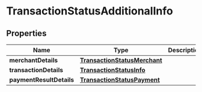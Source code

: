 

# TransactionStatusAdditionalInfo


## Properties

| Name | Type | Description | Notes |
|------------ | ------------- | ------------- | -------------|
|**merchantDetails** | [**TransactionStatusMerchant**](TransactionStatusMerchant.md) |  |  [optional] |
|**transactionDetails** | [**TransactionStatusInfo**](TransactionStatusInfo.md) |  |  [optional] |
|**paymentResultDetails** | [**TransactionStatusPayment**](TransactionStatusPayment.md) |  |  [optional] |



